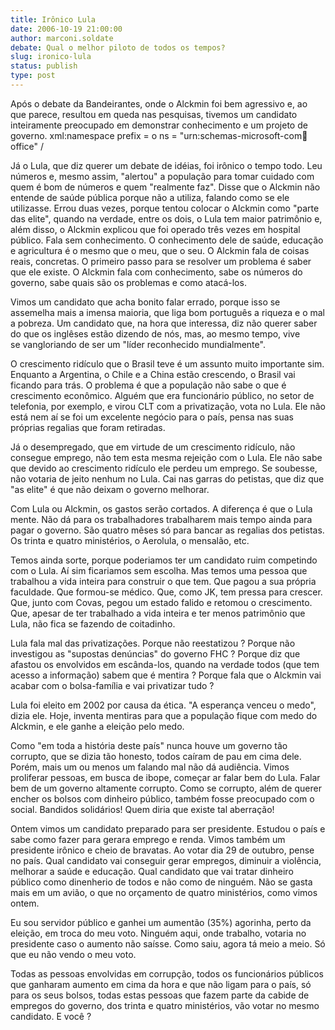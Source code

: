 ```yaml
---
title: Irônico Lula
date: 2006-10-19 21:00:00
author: marconi.soldate
debate: Qual o melhor piloto de todos os tempos?
slug: ironico-lula
status: publish 
type: post
---
```


Após o debate da Bandeirantes, onde o Alckmin foi bem agressivo e, ao que parece, resultou em queda nas pesquisas, tivemos um candidato inteiramente preocupado em demonstrar conhecimento e um projeto de governo. xml:namespace prefix = o ns = "urn:schemas-microsoft-com:office:office" /


Já o Lula, que diz querer um debate de idéias, foi irônico o tempo todo. Leu números e, mesmo assim, "alertou" a população para tomar cuidado com quem é bom de números e quem "realmente faz". Disse que o Alckmin não entende de saúde pública porque não a utiliza, falando como se ele utilizasse. Errou duas vezes, porque tentou colocar o Alckmin como "parte das elite", quando na verdade, entre os dois, o Lula tem maior patrimônio e, além disso, o Alckmin explicou que foi operado três vezes em hospital público. Fala sem conhecimento. O conhecimento dele de saúde, educação e agricultura é o mesmo que o meu, que o seu. O Alckmin fala de coisas reais, concretas. O primeiro passo para se resolver um problema é saber que ele existe. O Alckmin fala com conhecimento, sabe os números do governo, sabe quais são os problemas e como atacá-los. 


Vimos um candidato que acha bonito falar errado, porque isso se assemelha mais a imensa maioria, que liga bom português a riqueza e o mal a pobreza. Um candidato que, na hora que interessa, diz não querer saber do que os inglêses estão dizendo de nós, mas, ao mesmo tempo, vive se vangloriando de ser um "líder reconhecido mundialmente".


O crescimento ridículo que o Brasil teve é um assunto muito importante sim. Enquanto a Argentina, o Chile e a China estão crescendo, o Brasil vai ficando para trás. O problema é que a população não sabe o que é crescimento econômico. Alguém que era funcionário público, no setor de telefonia, por exemplo, e virou CLT com a privatização, vota no Lula. Ele não está nem aí se foi um excelente negócio para o país, pensa nas suas próprias regalias que foram retiradas. 


Já o desempregado, que em virtude de um crescimento ridículo, não consegue emprego, não tem esta mesma rejeição com o Lula. Ele não sabe que devido ao crescimento ridículo ele perdeu um emprego. Se soubesse, não votaria de jeito nenhum no Lula. Cai nas garras do petistas, que diz que "as elite" é que não deixam o governo melhorar.


Com Lula ou Alckmin, os gastos serão cortados. A diferença é que o Lula mente. Não dá para os trabalhadores trabalharem mais tempo ainda para pagar o governo. São quatro mêses só para bancar as regalias dos petistas. Os trinta e quatro ministérios, o Aerolula, o mensalão, etc.


Temos ainda sorte, porque poderiamos ter um candidato ruim competindo com o Lula. Aí sim ficariamos sem escolha. Mas temos uma pessoa que trabalhou a vida inteira para construir o que tem. Que pagou a sua própria faculdade. Que formou-se médico. Que, como JK, tem pressa para crescer. Que, junto com Covas, pegou um estado falido e retomou o crescimento. Que, apesar de ter trabalhado a vida inteira e ter menos patrimônio que Lula, não fica se fazendo de coitadinho. 


Lula fala mal das privatizações. Porque não reestatizou ? Porque não investigou as "supostas denúncias" do governo FHC ? Porque diz que afastou os envolvidos em escânda-los, quando na verdade todos (que tem acesso a informação) sabem que é mentira ? Porque fala que o Alckmin vai acabar com o bolsa-família e vai privatizar tudo ? 


Lula foi eleito em 2002 por causa da ética. "A esperança venceu o medo", dizia ele. Hoje, inventa mentiras para que a população fique com medo do Alckmin, e ele ganhe a eleição pelo medo. 


Como "em toda a história deste país" nunca houve um governo tão corrupto, que se dizia tão honesto, todos caíram de pau em cima dele. Porém, mais um ou menos um falando mal não dá audiência. Vimos proliferar pessoas, em busca de ibope, começar ar falar bem do Lula. Falar bem de um governo altamente corrupto. Como se corrupto, além de querer encher os bolsos com dinheiro público, também fosse preocupado com o social. Bandidos solidários! Quem diria que existe tal aberração!


Ontem vimos um candidato preparado para ser presidente. Estudou o país e sabe como fazer para gerara emprego e renda. Vimos também um presidente irônico e cheio de bravatas. Ao votar dia 29 de outubro, pense no país. Qual candidato vai conseguir gerar empregos, diminuir a violência, melhorar a saúde e educação. Qual candidato que vai tratar dinheiro público como dinenherio de todos e não como de ninguém. Não se gasta mais em um avião, o que no orçamento de quatro ministérios, como vimos ontem. 


Eu sou servidor público e ganhei um aumentão (35%) agorinha, perto da eleição, em troca do meu voto. Ninguém aqui, onde trabalho, votaria no presidente caso o aumento não saísse. Como saiu, agora tá meio a meio. Só que eu não vendo o meu voto.

Todas as pessoas envolvidas em corrupção, todos os funcionários públicos que ganharam aumento em cima da hora e que não ligam para o país, só para os seus bolsos, todas estas pessoas que fazem parte da cabide de empregos do governo, dos trinta e quatro ministérios, vão votar no mesmo candidato. E você ?
